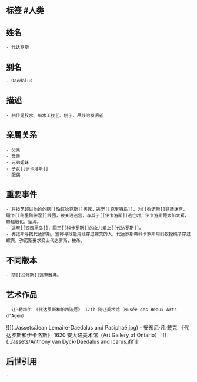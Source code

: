 ## 标签  #人类
## 姓名
	- 代达罗斯
## 别名
	- Daedalus
## 描述
	- 相传是胶水、细木工技艺、刨子、吊线的发明者
## 亲属关系
	- 父亲
	- 母亲
	- 兄弟姐妹
	- 子女[[伊卡洛斯]]
	- 配偶
## 重要事件
	- 将技艺超过他的外甥[[珀耳狄克斯]]害死，逃至[[克里特岛]]，为[[弥诺斯]]建造迷宫，赠予[[阿里阿德涅]]线团，被关进迷宫，与其子[[伊卡洛斯]]逃亡时，伊卡洛斯距太阳太紧，蜂蜡融化，坠海。
	- 逃至[[西西里岛]]，国王[[科卡罗斯]]的女儿爱上[[代达罗斯]]。
	- 弥诺斯寻找代达罗斯，宣称寻找能用线穿过螺壳的人，代达罗斯教科卡罗斯用蚂蚁拴绳子穿过螺壳，弥诺斯要求交出代达罗斯，被杀。
## 不同版本
	- 随[[忒修斯]]逃至雅典。
## 艺术作品
	- 让·勒梅尔 《代达罗斯和帕西法厄》 17th 阿让美术馆（Musée des Beaux-Arts d'Agen）
 ![](../assets/Jean Lemaire-Daedalus and Pasiphaë.jpg)
	- 安东尼·凡·戴克 《代达罗斯和伊卡洛斯》 1620 安大略美术馆（Art Gallery of Ontario）
 ![](../assets/Anthony van Dyck-Daedalus and Icarus.jfif]]
## 后世引用
	-
